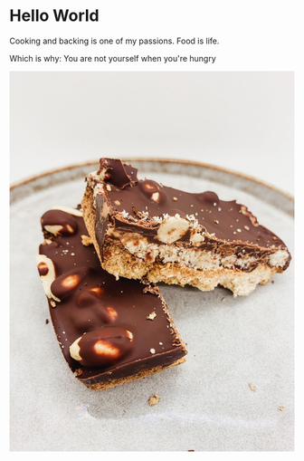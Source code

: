 # Hello World

Cooking and backing is one of my passions. Food is life.

Which is why: You are not yourself when you're hungry

![Snickers](Snickers.jpg)
